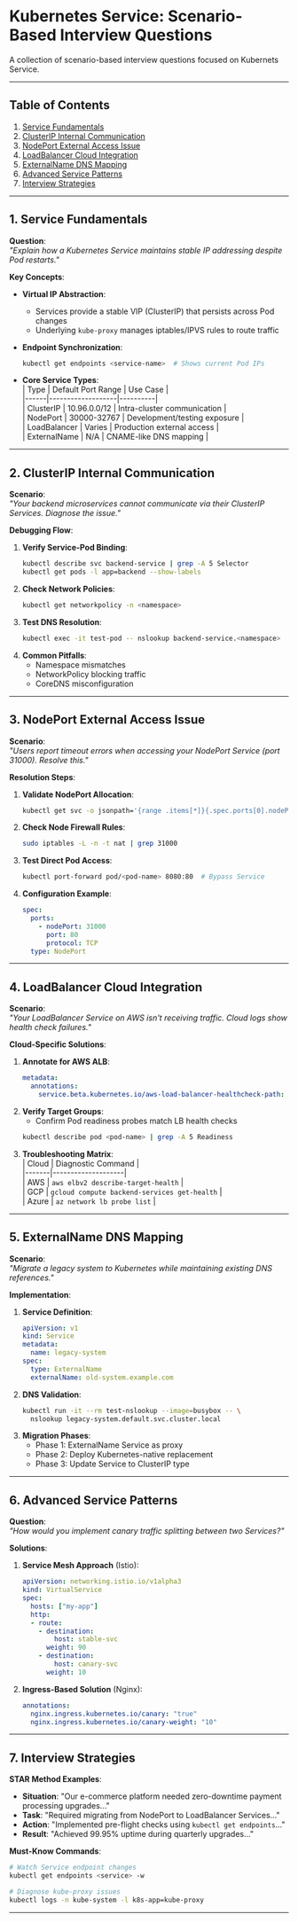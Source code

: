 # Kubernetes Service: Scenario-Based Interview Questions  

A collection of scenario-based interview questions focused on Kubernets Service.  

---

## Table of Contents  
1. [Service Fundamentals](#1-service-fundamentals)  
2. [ClusterIP Internal Communication](#2-clusterip-internal-communication)  
3. [NodePort External Access Issue](#3-nodeport-external-access-issue)  
4. [LoadBalancer Cloud Integration](#4-loadbalancer-cloud-integration)  
5. [ExternalName DNS Mapping](#5-externalname-dns-mapping)  
6. [Advanced Service Patterns](#6-advanced-service-patterns)  
7. [Interview Strategies](#7-interview-strategies)  

---

## 1. Service Fundamentals  

**Question**:  
*"Explain how a Kubernetes Service maintains stable IP addressing despite Pod restarts."*  

**Key Concepts**:  
- **Virtual IP Abstraction**:  
  - Services provide a stable VIP (ClusterIP) that persists across Pod changes  
  - Underlying `kube-proxy` manages iptables/IPVS rules to route traffic  

- **Endpoint Synchronization**:  
  ```sh
  kubectl get endpoints <service-name>  # Shows current Pod IPs
  ```  
- **Core Service Types**:  
  | Type | Default Port Range | Use Case |  
  |------|-------------------|----------|  
  | ClusterIP | 10.96.0.0/12 | Intra-cluster communication |  
  | NodePort | 30000-32767 | Development/testing exposure |  
  | LoadBalancer | Varies | Production external access |  
  | ExternalName | N/A | CNAME-like DNS mapping |  

---

## 2. ClusterIP Internal Communication  

**Scenario**:  
*"Your backend microservices cannot communicate via their ClusterIP Services. Diagnose the issue."*  

**Debugging Flow**:  
1. **Verify Service-Pod Binding**:  
   ```sh
   kubectl describe svc backend-service | grep -A 5 Selector
   kubectl get pods -l app=backend --show-labels
   ```  
2. **Check Network Policies**:  
   ```sh
   kubectl get networkpolicy -n <namespace>
   ```  
3. **Test DNS Resolution**:  
   ```sh
   kubectl exec -it test-pod -- nslookup backend-service.<namespace>
   ```  
4. **Common Pitfalls**:  
   - Namespace mismatches  
   - NetworkPolicy blocking traffic  
   - CoreDNS misconfiguration  

---

## 3. NodePort External Access Issue  

**Scenario**:  
*"Users report timeout errors when accessing your NodePort Service (port 31000). Resolve this."*  

**Resolution Steps**:  
1. **Validate NodePort Allocation**:  
   ```sh
   kubectl get svc -o jsonpath='{range .items[*]}{.spec.ports[0].nodePort}{"\n"}{end}'
   ```  
2. **Check Node Firewall Rules**:  
   ```sh
   sudo iptables -L -n -t nat | grep 31000
   ```  
3. **Test Direct Pod Access**:  
   ```sh
   kubectl port-forward pod/<pod-name> 8080:80  # Bypass Service
   ```  
4. **Configuration Example**:  
   ```yaml
   spec:
     ports:
       - nodePort: 31000
         port: 80
         protocol: TCP
     type: NodePort
   ```

---

## 4. LoadBalancer Cloud Integration  

**Scenario**:  
*"Your LoadBalancer Service on AWS isn't receiving traffic. Cloud logs show health check failures."*  

**Cloud-Specific Solutions**:  
1. **Annotate for AWS ALB**:  
   ```yaml
   metadata:
     annotations:
       service.beta.kubernetes.io/aws-load-balancer-healthcheck-path: /healthz
   ```  
2. **Verify Target Groups**:  
   - Confirm Pod readiness probes match LB health checks  
   ```sh
   kubectl describe pod <pod-name> | grep -A 5 Readiness
   ```  
3. **Troubleshooting Matrix**:  
   | Cloud | Diagnostic Command |  
   |-------|--------------------|  
   | AWS | `aws elbv2 describe-target-health` |  
   | GCP | `gcloud compute backend-services get-health` |  
   | Azure | `az network lb probe list` |  

---

## 5. ExternalName DNS Mapping  

**Scenario**:  
*"Migrate a legacy system to Kubernetes while maintaining existing DNS references."*  

**Implementation**:  
1. **Service Definition**:  
   ```yaml
   apiVersion: v1
   kind: Service
   metadata:
     name: legacy-system
   spec:
     type: ExternalName
     externalName: old-system.example.com
   ```  
2. **DNS Validation**:  
   ```sh
   kubectl run -it --rm test-nslookup --image=busybox -- \
     nslookup legacy-system.default.svc.cluster.local
   ```  
3. **Migration Phases**:  
   - Phase 1: ExternalName Service as proxy  
   - Phase 2: Deploy Kubernetes-native replacement  
   - Phase 3: Update Service to ClusterIP type  

---

## 6. Advanced Service Patterns  

**Question**:  
*"How would you implement canary traffic splitting between two Services?"*  

**Solutions**:  
1. **Service Mesh Approach** (Istio):  
   ```yaml
   apiVersion: networking.istio.io/v1alpha3
   kind: VirtualService
   spec:
     hosts: ["my-app"]
     http:
     - route:
       - destination:
           host: stable-svc
         weight: 90
       - destination:
           host: canary-svc
         weight: 10
   ```  
2. **Ingress-Based Solution** (Nginx):  
   ```yaml
   annotations:
     nginx.ingress.kubernetes.io/canary: "true"
     nginx.ingress.kubernetes.io/canary-weight: "10"
   ```  

---

## 7. Interview Strategies  

**STAR Method Examples**:  
- **Situation**: "Our e-commerce platform needed zero-downtime payment processing upgrades..."  
- **Task**: "Required migrating from NodePort to LoadBalancer Services..."  
- **Action**: "Implemented pre-flight checks using `kubectl get endpoints`..."  
- **Result**: "Achieved 99.95% uptime during quarterly upgrades..."  

**Must-Know Commands**:  
```sh
# Watch Service endpoint changes
kubectl get endpoints <service> -w

# Diagnose kube-proxy issues
kubectl logs -n kube-system -l k8s-app=kube-proxy
```

---
